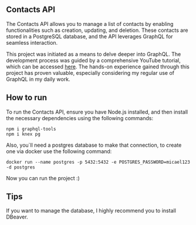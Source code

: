 ## Contacts API

The Contacts API allows you to manage a list of contacts by enabling functionalities such as creation, updating, and deletion. These contacts are stored in a PostgreSQL database, and the API leverages GraphQL for seamless interaction.

This project was initiated as a means to delve deeper into GraphQL. The development process was guided by a comprehensive YouTube tutorial, which can be accessed [here](https://www.youtube.com/watch?v=j0wsF6RD-QE&list=PLK5FPzMuRKlyeZYiJNA54j4lpfxHGlz0j&index=33). The hands-on experience gained through this project has proven valuable, especially considering my regular use of GraphQL in my daily work.



## How to run

To run the Contacts API, ensure you have Node.js installed, and then install the necessary dependencies using the following commands:

```
npm i graphql-tools
npm i knex pg
```

Also, you`ll need a postgres database to make that connection, to create one via docker use the following command:
```
docker run --name postgres -p 5432:5432 -e POSTGRES_PASSWORD=micael123 -d postgres
```
Now you can run the project :)

## Tips
If you want to manage the database, I highly recommend you to install DBeaver.
